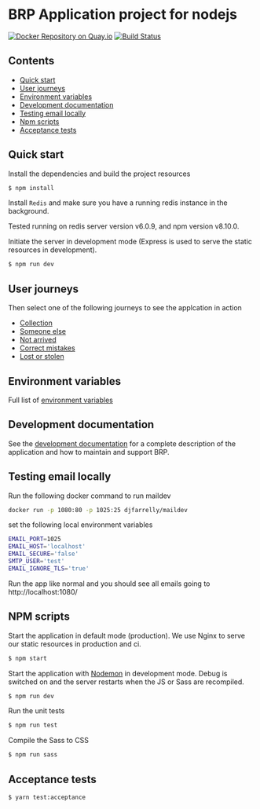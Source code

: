 # BRP Application project for nodejs

[![Docker Repository on Quay.io](https://quay.io/repository/ukhomeofficedigital/brpapp/status "Docker Repository on Quay.io")](https://quay.io/repository/ukhomeofficedigital/brpapp) [![Build Status](https://travis-ci.org/UKHomeOffice/brp_app.svg)](https://travis-ci.org/UKHomeOffice/brp_app)

## Contents

* [Quick start](#quick-start)
* [User journeys](#user-journeys)
* [Environment variables](#environment-variables)
* [Development documentation](#development-documentation)
* [Testing email locally](#testing-email-locally)
* [Npm scripts](#npm-scripts)
* [Acceptance tests](#acceptance-tests)

## Quick start

Install the dependencies and build the project resources
```bash
$ npm install
```

Install `Redis` and make sure you have a running redis instance in the background.

Tested running on redis server version v6.0.9, and npm version v8.10.0.

Initiate the server in development mode (Express is used to serve the static resources in development).
```bash
$ npm run dev
```

## User journeys

Then select one of the following journeys to see the applcation in action

- [Collection](http://localhost:8080/collection)
- [Someone else](http://localhost:8080/someone-else)
- [Not arrived](http://localhost:8080/not-arrived)
- [Correct mistakes](http://localhost:8080/correct-mistakes)
- [Lost or stolen](http://localhost:8080/lost-stolen)

## Environment variables

Full list of [environment variables](./documentation/ENVIRONMENT_VARIABLES.md)

## Development documentation

See the [development documentation](./documentation/DEVELOPMENT.md) for a complete description of the application and how to maintain and support BRP.

## Testing email locally

Run the following docker command to run maildev

```bash
docker run -p 1080:80 -p 1025:25 djfarrelly/maildev
```

set the following local environment variables

```bash
EMAIL_PORT=1025
EMAIL_HOST='localhost'
EMAIL_SECURE='false'
SMTP_USER='test'
EMAIL_IGNORE_TLS='true'
```
Run the app like normal and you should see all emails going to http://localhost:1080/

## NPM scripts

Start the application in default mode (production).
We use Nginx to serve our static resources in production and ci.
```bash
$ npm start
```

Start the application with [Nodemon](https://www.npmjs.com/package/nodemon) in development mode.
Debug is switched on and the server restarts when the JS or Sass are recompiled.
```bash
$ npm run dev
```

Run the unit tests
```bash
$ npm run test
```

Compile the Sass to CSS
```bash
$ npm run sass
```

## Acceptance tests
```bash
$ yarn test:acceptance
```

